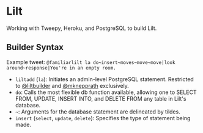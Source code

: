Lilt
====

Working with Tweepy, Heroku, and PostgreSQL to build Lilt.

Builder Syntax
----

Example tweet: ```@familiarlilt la do~insert~moves~move~move|look around~response|You're in an empty room.```

*   ```liltadd``` (```la```): Initiates an admin-level PostgreSQL statement. Restricted to [@liltbuilder](http://twitter.com/liltbuilder) and [@mknepprath](http://twitter.com/mknepprath) exclusively.
*   ```do```: Calls the most flexible db function available, allowing one to SELECT FROM, UPDATE, INSERT INTO, and DELETE FROM any table in Lilt's database.
* ```~```: Arguments for the database statement are delineated by tildes.
* ```insert``` (```select```, ```update```, ```delete```): Specifies the type of statement being made.
